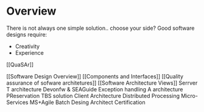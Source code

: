 # Overview
There is not always one simple solution.. choose your side?
Good software designs require:
* Creativity
* Experience

[[QuaSAr]]





[[Software Design Overview]]
[[Components and Interfaces]]
[[Quality assurance of sofware architetures]]
[[Software Architecture Views]]
Serrver T architecture
Devonfw & SEAGuide
Exception handling
A architecture
PReservation TBS solution
Client Architecture
Distributed Processing
Micro-Services
MS+Agile 
Batch Desing
Architect Certification